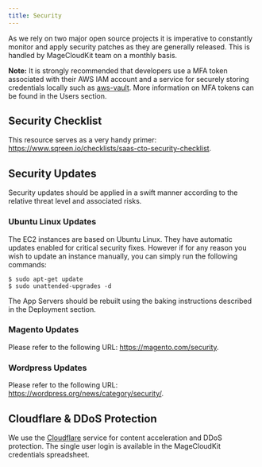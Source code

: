 ```yaml
---
title: Security
---
```


As we rely on two major open source projects it is imperative to constantly
monitor and apply security patches as they are generally released. This is handled
by MageCloudKit team on a monthly basis.

**Note:** It is strongly recommended that developers use a MFA token associated with
their AWS IAM account and a service for securely storing credentials locally such as
[aws-vault](https://github.com/99designs/aws-vault). More information on MFA tokens can
be found in the Users section.

## Security Checklist

This resource serves as a very handy primer: https://www.sqreen.io/checklists/saas-cto-security-checklist.

## Security Updates

Security updates should be applied in a swift manner according to the relative threat level and
associated risks.

### Ubuntu Linux Updates

The EC2 instances are based on Ubuntu Linux. They have automatic updates enabled for critical
security fixes. However if for any reason you wish to update an instance manually, you can
simply run the following commands:

    $ sudo apt-get update
    $ sudo unattended-upgrades -d

The App Servers should be rebuilt using the baking instructions described in the Deployment section.

### Magento Updates

Please refer to the following URL: https://magento.com/security.

### Wordpress Updates

Please refer to the following URL: https://wordpress.org/news/category/security/.

## Cloudflare & DDoS Protection

We use the [Cloudflare](https://www.cloudflare.com/) service for content acceleration and
DDoS protection. The single user login is available in the MageCloudKit credentials spreadsheet.
